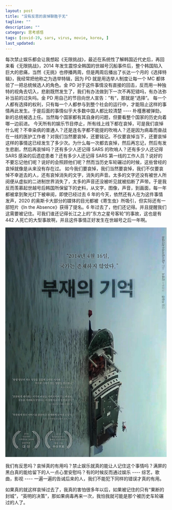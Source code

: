 ```yaml
---
layout: post
title: "没有反思的哀悼聊胜于无"
tagline: ""
description: ""
category: 思考感悟
tags: [covid-19, sars, virus, movie, korea, ]
last_updated:
---
```



每次禁止娱乐都会让我想起《无限挑战》，最近在系统性了解韩国近代史后，再回来看《无限挑战》，2014 年发生震惊全韩国的世越号沉船事件后，整个韩国陷入巨大的悲痛，当然《无挑》也停播两周，但是两周后播出了长达一个月的《选择特辑》，我经常把他称之为选举特辑，因为 PD 就是用选举人制度让每一个 MC 都体验了一把总统候选人的角色。金 PD 对于这件事情没有直接的回击，反而用一种独特的视角去切入，悲剧既然发生了，我们有办法做到下一次不再犯错吗，有办法弥补当前的过失吗。金 PD 用自己的节目向世人宣告：”有“，那就是“选择”。
每一个人都有选择的权利，只有每一个人都参与到整个社会的运行中，才能阻止这样的事情再此发生。于是后面的事情似乎大多数中国人都比较清楚 ---- 朴槿惠被弹劾，新的总统被选上任。当然每个国家都有其自身的问题，但要看整个国家的历史向着哪一边前进。
今天所有的娱乐节目停止，所有线上线下都在哀悼，可是我们哀悼什么呢？不幸染病的普通人？还是连名字都不能提的吹哨人？还是因为病毒而奋战在一线的医护工作者？对我们当然要哀悼，还要铭记。不仅要哀悼当下，还要哀悼这样的事情这已经发生了多少次。为什么每一次都去哀悼，然后再忘记，然后有发生悲剧，然后再哀悼吗？还有多少人还记得 SARS 的吹哨人？还有多少人还记得 SARS 感染的后遗症患者？还有多少人还记得 SARS 第一线的工作人员？说好的不要忘记他们呢？说好的会照顾他们呢？然而当历史车轮碾过的时候，这些曾经的哀悼就像是从来没有存在过。
如今我们要哀悼，我们当然要哀悼，我们不仅要哀悼不幸逝去的人，还有哀悼消失的文字，消失的声音。太多的文字还没有被世人所阅便从虚拟的二进制世界消失了，太多的声音还没被听见就被掐断了声带。于是我反而羡慕起世越号后韩国所保留下的史料，从文字，图像，声音，到画面，每一年都被拿到聚光灯下被审阅，即使已经过去 6 年的今天，依然还有人在为这件事情发声，2020 的奥斯卡大部分的媒体的目光都被《寄生虫》所吸引，但实际还有一部短片《In the Absence》获得了提名。6 年过去了，他们还记得。并且提醒我们这需要被记住。可我们谁还记得长江之上的”东方之星号客轮”的事故，这也是有 442 人死亡的大型事故啊，并且这件事情正好发生在世越号之后一年啊。

![movie in the absence poster](/assets/movie-in-the-absence-poster.jpg)

我们有反思吗？哀悼真的有用吗？禁止娱乐就真的能让人记住这个事情吗？满屏的黑白真的能给留下的人一点心里安慰吗？有的时候反而通过娱乐 ---- 综艺，歌曲，影视 ---- 一遍一遍的告诫后来的人，我们不能犯下同样的错误才真的有用。

如果真的就这样哀悼过去了，我真的害怕很多年以后，如果被记住的只有“果断的封城”，“英明的决策”，那如果病毒再来一次，我怕我就可能是那个被历史车轮碾过的人了。
